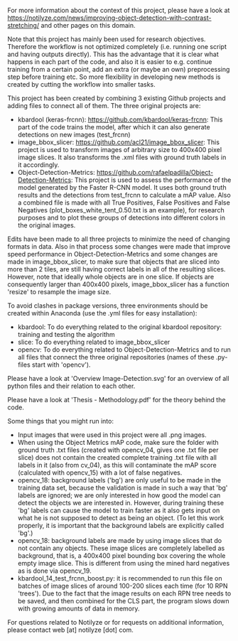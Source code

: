 For more information about the context of this project, please have a look at https://notilyze.com/news/improving-object-detection-with-contrast-stretching/ and other pages on this domain.

Note that this project has mainly been used for research objectives. Therefore the workflow is not optimized completely (i.e. running one script and having outputs directly). This has the advantage that it is clear what happens in each part of the code, and also it is easier to e.g. continue training from a certain point, add an extra (or maybe an own) preprocessing step before training etc. So more flexibility in developing new methods is created by cutting the workflow into smaller tasks.

This project has been created by combining 3 existing Github projects and adding files to connect all of them. The three original projects are:
- kbardool (keras-frcnn): https://github.com/kbardool/keras-frcnn: This part of the code trains the model, after which it can also generate detections on new images (test_frcnn)
- image_bbox_slicer: https://github.com/acl21/image_bbox_slicer: This project is used to transform images of arbitrary size to 400x400 pixel image slices. It also transforms the .xml files with ground truth labels in it accordingly.
- Object-Detection-Metrics: https://github.com/rafaelpadilla/Object-Detection-Metrics: This project is used to assess the performance of the model generated by the Faster R-CNN model. It uses both ground truth results and the detections from test_frcnn to calculate a mAP value. Also a combined file is made with all True Positives, False Positives and False Negatives (plot_boxes_white_tent_0.50.txt is an example), for research purposes and to plot these groups of detections into different colors in the original images.

Edits have been made to all three projects to minimize the need of changing formats in data. Also in that process some changes were made that improve speed performance in Object-Detection-Metrics and some changes are made in image_bbox_slicer, to make sure that objects that are sliced into more than 2 tiles, are still having correct labels in all of the resulting slices. However, note that ideally whole objects are in one slice. If objects are consequently larger than 400x400 pixels, image_bbox_slicer has a function 'resize' to resample the image size.

To avoid clashes in package versions, three environments should be created within Anaconda (use the .yml files for easy installation):
- kbardool: To do everything related to the original kbardool repository: training and testing the algorithm
- slice: To do everything related to image_bbox_slicer
- opencv: To do everything related to Object-Detection-Metrics and to run all files that connect the three original repositories (names of these .py-files start with 'opencv').

Please have a look at 'Overview Image-Detection.svg' for an overview of all python files and their relation to each other.

Please have a look at 'Thesis - Methodology.pdf' for the theory behind the code.

Some things that you might run into:
- Input images that were used in this project were all .png images. 
- When using the Object Metrics mAP code, make sure the folder with ground truth .txt files (created with opencv_04, gives one .txt file per slice) does not contain the created complete training .txt file with all labels in it (also from cv_04), as this will contaminate the mAP score (calculated with opencv_15) with a lot of false negatives.
- opencv_18: background labels ('bg') are only useful to be made in the training data set, because the validation is made in such a way that 'bg' labels are ignored; we are only interested in how good the model can detect the objects we are interested in. However, during training these 'bg' labels can cause the model to train faster as it also gets input on what he is not supposed to detect as being an object. (To let this work properly, it is important that the background labels are explicitly called 'bg'.)
- opencv_18: background labels are made by using image slices that do not contain any objects. These image slices are completely labelled as background, that is, a 400x400 pixel bounding box covering the whole empty image slice. This is different from using the mined hard negatives as is done via opencv_19.
- kbardool_14_test_frcnn_boost.py: it is recommended to run this file on batches of image slices of around 100-200 slices each time (for 10 RPN 'trees'). Due to the fact that the image results on each RPN tree needs to be saved, and then combined for the CLS part, the program slows down with growing amounts of data in memory.


For questions related to Notilyze or for requests on additional information, please contact web [at] notilyze [dot] com.

